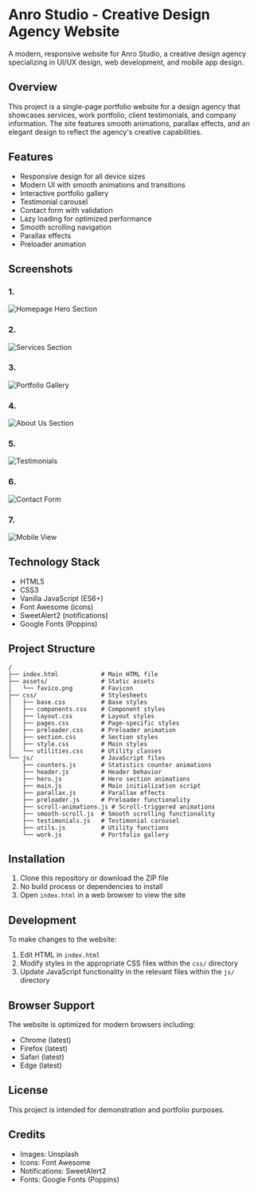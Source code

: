 # Anro Studio - Creative Design Agency Website

A modern, responsive website for Anro Studio, a creative design agency specializing in UI/UX design, web development, and mobile app design.

## Overview

This project is a single-page portfolio website for a design agency that showcases services, work portfolio, client testimonials, and company information. The site features smooth animations, parallax effects, and an elegant design to reflect the agency's creative capabilities.

## Features

- Responsive design for all device sizes
- Modern UI with smooth animations and transitions
- Interactive portfolio gallery
- Testimonial carousel
- Contact form with validation
- Lazy loading for optimized performance
- Smooth scrolling navigation
- Parallax effects
- Preloader animation

## Screenshots

### 1.

![Homepage Hero Section](./assets/image1.png)

### 2.

![Services Section](./assets/image2.png)

### 3.

![Portfolio Gallery](./assets/image3.png)

### 4.

![About Us Section](./assets/image4.png)

### 5.

![Testimonials](./assets/image5.png)

### 6.

![Contact Form](./assets/image6.png)

### 7.

![Mobile View](./assets/image7.png)

## Technology Stack

- HTML5
- CSS3
- Vanilla JavaScript (ES6+)
- Font Awesome (icons)
- SweetAlert2 (notifications)
- Google Fonts (Poppins)

## Project Structure

```
/
├── index.html            # Main HTML file
├── assets/               # Static assets
│   └── favico.png        # Favicon
├── css/                  # Stylesheets
│   ├── base.css          # Base styles
│   ├── components.css    # Component styles
│   ├── layout.css        # Layout styles
│   ├── pages.css         # Page-specific styles
│   ├── preloader.css     # Preloader animation
│   ├── section.css       # Section styles
│   ├── style.css         # Main styles
│   └── utilities.css     # Utility classes
└── js/                   # JavaScript files
    ├── counters.js       # Statistics counter animations
    ├── header.js         # Header behavior
    ├── hero.js           # Hero section animations
    ├── main.js           # Main initialization script
    ├── parallax.js       # Parallax effects
    ├── preloader.js      # Preloader functionality
    ├── scroll-animations.js # Scroll-triggered animations
    ├── smooth-scroll.js  # Smooth scrolling functionality
    ├── testimonials.js   # Testimonial carousel
    ├── utils.js          # Utility functions
    └── work.js           # Portfolio gallery
```

## Installation

1. Clone this repository or download the ZIP file
2. No build process or dependencies to install
3. Open `index.html` in a web browser to view the site

## Development

To make changes to the website:

1. Edit HTML in `index.html`
2. Modify styles in the appropriate CSS files within the `css/` directory
3. Update JavaScript functionality in the relevant files within the `js/` directory

## Browser Support

The website is optimized for modern browsers including:

- Chrome (latest)
- Firefox (latest)
- Safari (latest)
- Edge (latest)

## License

This project is intended for demonstration and portfolio purposes.

## Credits

- Images: Unsplash
- Icons: Font Awesome
- Notifications: SweetAlert2
- Fonts: Google Fonts (Poppins)
